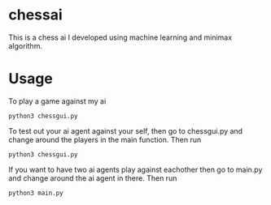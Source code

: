 # chessai
This is a chess ai I developed using machine learning and minimax algorithm.

# Usage
To play a game against my ai
```
python3 chessgui.py
```

To test out your ai agent against your self,
then go to chessgui.py and change around the players in the main function.
Then run
```
python3 chessgui.py
```

If you want to have two ai agents play against eachother then 
go to main.py and change around the ai agent in there. Then run
```
python3 main.py
```
    
